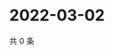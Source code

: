 # 2022-03-02

共 0 条

<!-- BEGIN WEIBO -->
<!-- 最后更新时间 Wed Mar 02 2022 15:00:55 GMT+0800 (China Standard Time) -->

<!-- END WEIBO -->
